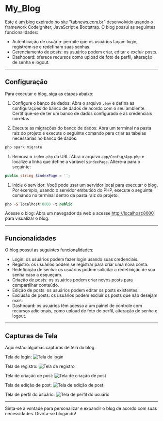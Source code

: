 # My_Blog

Este é um blog expirado no site "[tabnews.com.br](https://www.tabnews.com.br/)" desenvolvido usando o framework CodeIgniter, JavaScript e Bootstrap. O blog possui as seguintes funcionalidades:

- Autenticação de usuário: permite que os usuários façam login, registrem-se e redefinam suas senhas.
- Gerenciamento de posts: os usuários podem criar, editar e excluir posts.
- Dashboard: oferece recursos como upload de foto de perfil, alteração de senha e logout.

---

## Configuração

Para executar o blog, siga as etapas abaixo:

1. Configure o banco de dados: Abra o arquivo `.env` e defina as configurações do banco de dados de acordo com o seu ambiente. Certifique-se de ter um banco de dados configurado e as credenciais corretas.

2. Execute as migrações do banco de dados: Abra um terminal na pasta raiz do projeto e execute o seguinte comando para criar as tabelas necessárias no banco de dados:

```php
php spark migrate

```

1. Remova o `index.php` da URL: Abra o arquivo `app/Config/App.php` e localize a linha que define a variável `$indexPage`. Altere-a para o seguinte:

```php
public string $indexPage = '';

```

1. Inicie o servidor: Você pode usar um servidor local para executar o blog. Por exemplo, usando o servidor embutido do PHP, execute o seguinte comando no terminal dentro da pasta raiz do projeto:

```php
php -S localhost:8000 -t public

```

Acesse o blog: Abra um navegador da web e acesse [http://localhost:8000](http://localhost:8000) para visualizar o blog.

---

## Funcionalidades

O blog possui as seguintes funcionalidades:

- Login: os usuários podem fazer login usando suas credenciais.
- Registro: os usuários podem se registrar para criar uma nova conta.
- Redefinição de senha: os usuários podem solicitar a redefinição de sua senha caso a esqueçam.
- Criação de posts: os usuários podem criar novos posts para compartilhar conteúdo.
- Edição de posts: os usuários podem editar os posts existentes.
- Exclusão de posts: os usuários podem excluir os posts que não desejam mais.
- Dashboard: os usuários têm acesso a um painel de controle com recursos adicionais, como upload de foto de perfil, alteração de senha e logout.

---

## Capturas de Tela

Aqui estão algumas capturas de tela do blog:

Tela de login:
![Tela de login](caminho/para/tela_de_login.png)

Tela de registro:
![Tela de registro](caminho/para/tela_de_registro.png)

Tela de criação de post:
![Tela de criação de post](caminho/para/tela_de_criacao_de_post.png)

Tela de edição de post:
![Tela de edição de post](caminho/para/tela_de_edicao_de_post.png)

Tela de perfil do usuário:
![Tela de perfil do usuário](caminho/para/tela_de_perfil_do_usuario.png)

---

Sinta-se à vontade para personalizar e expandir o blog de acordo com suas necessidades. Divirta-se blogando!
